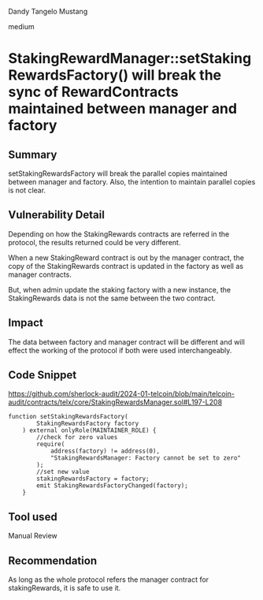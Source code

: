 Dandy Tangelo Mustang

medium

# StakingRewardManager::setStakingRewardsFactory() will break the sync of RewardContracts maintained between manager and factory

## Summary
 setStakingRewardsFactory will break the parallel copies maintained between manager and factory.
 Also, the intention to maintain parallel copies is not clear.

## Vulnerability Detail
Depending on how the StakingRewards contracts are referred in the protocol, the results returned could be very different.

When a new StakingReward contract is out by the manager contract, the copy of the StakingRewards contract is updated in the factory as well as manager contracts.

But, when admin update the staking factory with a new instance, the StakingRewards data is not the same between the two contract. 
 
## Impact
The data between factory and manager contract will be different and will effect the working of the protocol if both were used interchangeably. 

## Code Snippet
https://github.com/sherlock-audit/2024-01-telcoin/blob/main/telcoin-audit/contracts/telx/core/StakingRewardsManager.sol#L197-L208

```solidity
function setStakingRewardsFactory(
        StakingRewardsFactory factory
    ) external onlyRole(MAINTAINER_ROLE) {
        //check for zero values
        require(
            address(factory) != address(0),
            "StakingRewardsManager: Factory cannot be set to zero"
        );
        //set new value
        stakingRewardsFactory = factory;
        emit StakingRewardsFactoryChanged(factory);
    }
```
## Tool used

Manual Review

## Recommendation
As long as the whole protocol refers the manager contract for stakingRewards, it is safe to use it.

